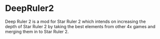 # DeepRuler2
Deep Ruler 2 is a mod for Star Ruler 2 which intends on increasing the depth of Star Ruler 2 by taking the best elements from other 4x games and merging them in to Star Ruler 2.
